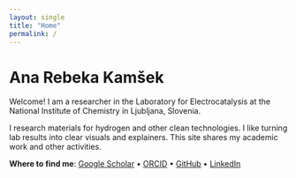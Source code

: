 ```yaml
---
layout: single
title: "Home"
permalink: /
---
```


# Ana Rebeka Kamšek


Welcome! I am a researcher in the Laboratory for Electrocatalysis at the National Institute of Chemistry in Ljubljana, Slovenia. 

I research materials for hydrogen and other clean technologies. I like turning lab results into clear visuals and explainers. This site shares my academic work and other activities.

**Where to find me**: [Google Scholar](https://scholar.google.com/citations?user=lhbwej0AAAAJ) • [ORCID](https://orcid.org/0009-0008-6247-3256) • [GitHub](https://github.com/kamsekar) • [LinkedIn](https://www.linkedin.com/in/ana-rebeka-kamsek/)
